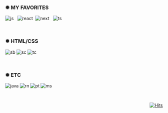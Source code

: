 <div align="left"> 
 
### ✹ MY FAVORITES

![js](https://camo.githubusercontent.com/7561512f11d01460d080ed72087ea14535535547296c7a439b64d14ad2429e26/68747470733a2f2f736b696c6c69636f6e732e6465762f69636f6e733f693d6a73267065726c696e653d31) &nbsp; 
![react](https://camo.githubusercontent.com/7f2410ec3e4df0b1cc9d5df8612e639e1efd5551cb4d2343cf9b539ee0ea9991/68747470733a2f2f736b696c6c69636f6e732e6465762f69636f6e733f693d7265616374267065726c696e653d31)&nbsp; 
![next](https://camo.githubusercontent.com/97ad45067a27767884cceb32ebdd61b4f4b81478e2d8aad25678bf1b3eaa9597/68747470733a2f2f736b696c6c69636f6e732e6465762f69636f6e733f693d6e6578746a73267065726c696e653d31) &nbsp; 
![ts](https://camo.githubusercontent.com/9ab3e5fb429ef8948da32bdcccbfdd4968bf20c4ec95687931e6fa7425c09de2/68747470733a2f2f736b696c6c69636f6e732e6465762f69636f6e733f693d7473267065726c696e653d31)

<br/> 

### ✹ HTML/CSS

![sb](https://img.shields.io/badge/Storybook-FF4785?style=for-the-badge&logo=Storybook&logoColor=white)
![sc](https://img.shields.io/badge/styledcomponents-DB7093?style=for-the-badge&logo=styled-components&logoColor=white)
![tc](https://img.shields.io/badge/TailwindCSS-06B6D4?style=for-the-badge&logo=TailwindCSS&logoColor=white)

<br/>

### ✹ ETC

![java](https://img.shields.io/badge/java-007396?style=for-the-badge&logo=java&logoColor=white)
![rn](https://img.shields.io/badge/ReactNative-61DAFB?style=for-the-badge&logo=React&logoColor=black)
![pt](https://img.shields.io/badge/Python-3776AB?style=for-the-badge&logo=Python&logoColor=white)
![ms](https://img.shields.io/badge/MySQL-4479A1?style=for-the-badge&logo=MySQL&logoColor=white)

<br/>
<div align="right">
  
[![Hits](https://hits.seeyoufarm.com/api/count/incr/badge.svg?url=https%3A%2F%2Fgithub.com%2Fzayoonez&count_bg=%23B9CAD9&title_bg=%23454545&icon=storify.svg&icon_color=%23E7E7E7&title=hits&edge_flat=false)](https://hits.seeyoufarm.com)

</div>


</div>

<!--
**zayoonez/zayoonez** is a ✨ _special_ ✨ repository because its `README.md` (this file) appears on your GitHub profile.

Here are some ideas to get you started:

- 🔭 I’m currently working on ...
- 🌱 I’m currently learning ...
- 👯 I’m looking to collaborate on ...
- 🤔 I’m looking for help with ...
- 💬 Ask me about ...
- 📫 How to reach me: ...
- 😄 Pronouns: ...
- ⚡ Fun fact: ...
-->
